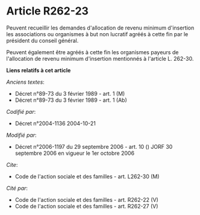 # Article R262-23

Peuvent recueillir les demandes d'allocation de revenu minimum d'insertion les associations ou organismes à but non lucratif
agréés à cette fin par le président du conseil général.

Peuvent également être agréés à cette fin les organismes payeurs de l'allocation de revenu minimum d'insertion mentionnés à
l'article L. 262-30.

**Liens relatifs à cet article**

_Anciens textes_:

  - Décret n°89-73 du 3 février 1989 - art. 1 (M)
  - Décret n°89-73 du 3 février 1989 - art. 1 (Ab)

_Codifié par_:

  - Décret n°2004-1136 2004-10-21

_Modifié par_:

  - Décret n°2006-1197 du 29 septembre 2006 - art. 10 () JORF 30 septembre 2006 en vigueur le 1er octobre 2006

_Cite_:

  - Code de l'action sociale et des familles - art. L262-30 (M)

_Cité par_:

  - Code de l'action sociale et des familles - art. R262-22 (V)
  - Code de l'action sociale et des familles - art. R262-27 (V)
